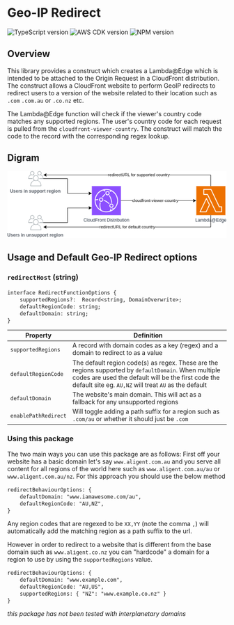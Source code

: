 # Geo-IP Redirect

![TypeScript version](https://img.shields.io/github/package-json/dependency-version/aligent/cdk-constructs/dev/typescript?filename=packages/geoip-redirect/package.json&color=red) ![AWS CDK version](https://img.shields.io/github/package-json/dependency-version/aligent/cdk-constructs/dev/aws-cdk?filename=packages/geoip-redirect/package.json) ![NPM version](https://img.shields.io/npm/v/%40aligent%2Fcdk-geoip-redirect?color=green)

## Overview

This library provides a construct which creates a Lambda@Edge which is intended to be attached to the Origin Request in a CloudFront distribution. The construct allows a CloudFront website to perform GeoIP redirects to redirect users to a version of the website related to their location such as `.com` `.com.au` or `.co.nz` etc.

The Lambda@Edge function will check if the viewer's country code matches any supported regions. The user's country code for each request is pulled from the `cloudfront-viewer-country`. The construct will match the code to the record with the corresponding regex lookup.

## Digram
![geoip lambda@edge diagram](docs/geoip-redirect.drawio.png)

## Usage and Default Geo-IP Redirect options

### `redirectHost` (string)

```
interface RedirectFunctionOptions {
	supportedRegions?:  Record<string, DomainOverwrite>;
	defaultRegionCode: string;
	defaultDomain: string;
}
```

| Property | Definition |
| -------- | ---------- |
| `supportedRegions`  | A record with domain codes as a key (regex) and a domain to redirect to as a value |
| `defaultRegionCode` | The default region code(s) as regex. These are the regions supported by `defaultDomain`. When multiple codes are used the default will be the first code the default site eg. `AU,NZ` will treat `AU` as the default |
| `defaultDomain`     | The website's main domain. This will act as a fallback for any unsupported regions |
| `enablePathRedirect` | Will toggle adding a path suffix for a region such as `.com/au` or whether it should just be `.com` |

### Using this package

The two main ways you can use this package are as follows:
First off your website has a basic domain let's say `www.aligent.com.au` and you serve all content for all regions of the world here such as `www.aligent.com.au/au` or `www.aligent.com.au/nz`. For this approach you should use the below method

```
redirectBehaviourOptions: {
	defaultDomain: "www.iamawesome.com/au",
	defaultRegionCode: "AU,NZ",
}
```

Any region codes that are regexed to be `XX,YY` (note the comma `,`) will automatically add the matching region as a path suffix to the url.

However in order to redirect to a website that is different from the base domain such as `www.aligent.co.nz` you can "hardcode" a domain for a region to use by using the `supportedRegions` value.

```
redirectBehaviourOptions: {
	defaultDomain: "www.example.com",
	defaultRegionCode: "AU,US",
	supportedRegions: { "NZ": "www.example.co.nz" }
}
```

_this package has not been tested with interplanetary domains_
